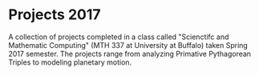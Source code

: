 # Projects 2017

A collection of projects completed in a class called "Scienctifc and Mathematic Computing" (MTH 337 at University at Buffalo) taken Spring 2017 semester. The projects range from analyzing Primative Pythagorean Triples to modeling planetary motion. 
